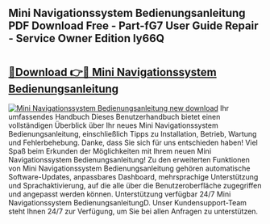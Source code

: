 ## Mini Navigationssystem Bedienungsanleitung PDF Download Free - Part-fG7 User Guide Repair - Service Owner Edition ly66Q

# <h2><a href="http://df2ljw.blite.top/?on=Mini+Navigationssystem+Bedienungsanleitung">🔗Download 👉🔴 Mini Navigationssystem Bedienungsanleitung</a></h2>

[![Mini Navigationssystem Bedienungsanleitung new download](https://i.imgur.com/lujVjoI.png)](http://df2ljw.blite.top/?on=Mini+Navigationssystem+Bedienungsanleitung)
Ihr umfassendes Handbuch Dieses Benutzerhandbuch bietet einen vollständigen Überblick über Ihr neues Mini Navigationssystem Bedienungsanleitung, einschließlich Tipps zu Installation, Betrieb, Wartung und Fehlerbehebung. Danke, dass Sie sich für uns entschieden haben! Viel Spaß beim Erkunden der Möglichkeiten mit Ihrem neuen Mini Navigationssystem Bedienungsanleitung! Zu den erweiterten Funktionen von Mini Navigationssystem Bedienungsanleitung gehören automatische Software-Updates, anpassbares Dashboard, mehrsprachige Unterstützung und Sprachaktivierung, auf die alle über die Benutzeroberfläche zugegriffen und angepasst werden können. Unterstützung verfügbar 24/7 Mini Navigationssystem BedienungsanleitungD. Unser Kundensupport-Team steht Ihnen 24/7 zur Verfügung, um Sie bei allen Anfragen zu unterstützen.
